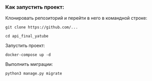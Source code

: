 ### Как запустить проект:

Клонировать репозиторий и перейти в него в командной строке:

```
git clone https://github.com/...
```

```
cd api_final_yatube
```

Запустить проект:

```
docker-compose up -d
```
Выполнить миграции:

```
python3 manage.py migrate
```
